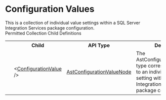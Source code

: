 # Configuration Values

<div class="LanguageSummary"><div class ="SummaryItem">This is a collection of individual value settings within a SQL Server Integration Services package configuration.</div></div><div class="SchemaBindingGroup"><div class="SchemaBindingGroupHeader">Permitted Collection Child Definitions</div><table id="SchemaBindingList" class="SchemaBindingList"><tbody><tr><th class="SchemaBindingIconColumnHeader">&nbsp;</th><th class="SchemaBindingNameColumnHeader">Child</th><th class="SchemaBindingTypeColumnHeader">API Type</th><th class="SchemaBindingSummaryColumnHeader">Description</th></tr><tr class="cd0"><td class="SchemaBindingIcon"><div class="NotRequired" /></td><td class="SchemaBindingName"><span class="punc">&lt;</span><a href=../api-reference/Varigence.Languages.Biml.Task.AstConfigurationValueNode.html">ConfigurationValue</a><span class="punc"> /&gt;</span></td><td class="SchemaBindingType"><a href="Varigence.Languages.Biml.Task.AstConfigurationValueNode.html">AstConfigurationValueNode</a></td><td class="SchemaBindingSummary">The AstConfigurationValueNode type corresponds directly to an individual value setting within a SQL Server Integration Services package configuration.</td></tr></tbody></table></div>